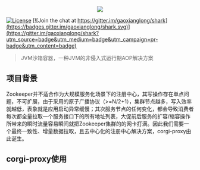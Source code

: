 <div align=center><img src="https://github.com/gaoxianglong/corgi-proxy/blob/master/corgi-logo.jpeg"/></div>

[![License](https://img.shields.io/badge/license-Apache%202-4EB1BA.svg)](https://www.apache.org/licenses/LICENSE-2.0.html) [![Join the chat at https://gitter.im/gaoxianglong/shark](https://badges.gitter.im/gaoxianglong/shark.svg)](https://gitter.im/gaoxianglong/shark?utm_source=badge&utm_medium=badge&utm_campaign=pr-badge&utm_content=badge) 
> JVM沙箱容器，一种JVM的非侵入式运行期AOP解决方案<br/>
## 项目背景
Zookeeper并不适合作为大规模服务化场景下的注册中心，其写操作存在单点问题，不可扩展，由于采用的原子广播协议（>=N/2+1），集群节点越多，写入效率就越低，表象就是应用启动异常缓慢；其次服务节点的任何变化，都会导致消费者每次都全量拉取一个服务接口下的所有地址列表，大促前后服务的扩容/缩容操作所带来的瞬时流量容易瞬间就把Zookeeper集群的的网卡打满。因此我们需要一个最终一致性、增量数据拉取，且去中心化的注册中心解决方案，corgi-proxy由此诞生。

## corgi-proxy使用

